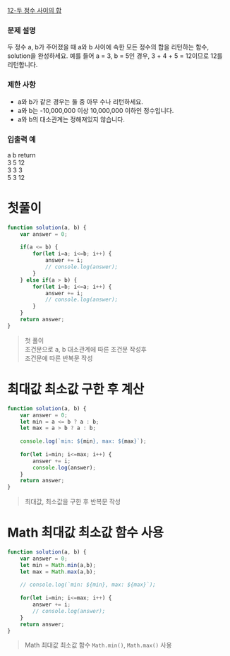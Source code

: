 [12-두 정수 사이의 합](../codes/11문자열_내_p와_y의_개수.js)  
### 문제 설명
두 정수 a, b가 주어졌을 때 a와 b 사이에 속한 모든 정수의 합을 리턴하는 함수, solution을 완성하세요.
예를 들어 a = 3, b = 5인 경우, 3 + 4 + 5 = 12이므로 12를 리턴합니다.  

### 제한 사항  
- a와 b가 같은 경우는 둘 중 아무 수나 리턴하세요.  
- a와 b는 -10,000,000 이상 10,000,000 이하인 정수입니다.  
- a와 b의 대소관계는 정해져있지 않습니다.  

### 입출력 예   
a	b	return  
3	5	12  
3	3	3  
5	3	12  

# 첫풀이
```jsx
function solution(a, b) {
    var answer = 0;
    
    if(a <= b) {
        for(let i=a; i<=b; i++) {
            answer += i;
            // console.log(answer);
        }
    } else if(a > b) {
        for(let i=b; i<=a; i++) {
            answer += i;
            // console.log(answer);
        }        
    }
    return answer;
}
```
> 첫 풀이  
> 조건문으로 a, b 대소관계에 따른 조건문 작성후  
> 조건문에 따른 반복문 작성  

# 최대값 최소값 구한 후 계산
```jsx
function solution(a, b) {
    var answer = 0;
    let min = a <= b ? a : b;
    let max = a > b ? a : b;
    
    console.log(`min: ${min}, max: ${max}`);
    
    for(let i=min; i<=max; i++) {
        answer += i;
        console.log(answer);
    }
    return answer;
}
```
> 최대값, 최소값을 구한 후 반복문 작성  

# Math 최대값 최소값 함수 사용
```jsx
function solution(a, b) {
    var answer = 0;
    let min = Math.min(a,b);
    let max = Math.max(a,b);
    
    // console.log(`min: ${min}, max: ${max}`);
    
    for(let i=min; i<=max; i++) {
        answer += i;
        // console.log(answer);
    }
    return answer;
}
```
> Math 최대값 최소값 함수 `Math.min()`, `Math.max()` 사용  